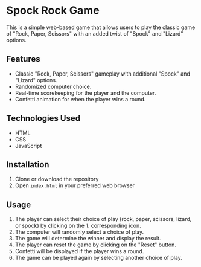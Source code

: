 # Spock Rock Game

This is a simple web-based game that allows users to play the classic game of "Rock, Paper, Scissors" with an added twist of "Spock" and "Lizard" options.

## Features

- Classic "Rock, Paper, Scissors" gameplay with additional "Spock" and "Lizard" options.
- Randomized computer choice.
- Real-time scorekeeping for the player and the computer.
- Confetti animation for when the player wins a round.

## Technologies Used

- HTML
- CSS
- JavaScript

## Installation

1. Clone or download the repository
2. Open `index.html` in your preferred web browser

## Usage

1. The player can select their choice of play (rock, paper, scissors, lizard, or spock) by clicking on the 1. corresponding icon.
2. The computer will randomly select a choice of play.
3. The game will determine the winner and display the result.
4. The player can reset the game by clicking on the "Reset" button.
5. Confetti will be displayed if the player wins a round.
6. The game can be played again by selecting another choice of play.
